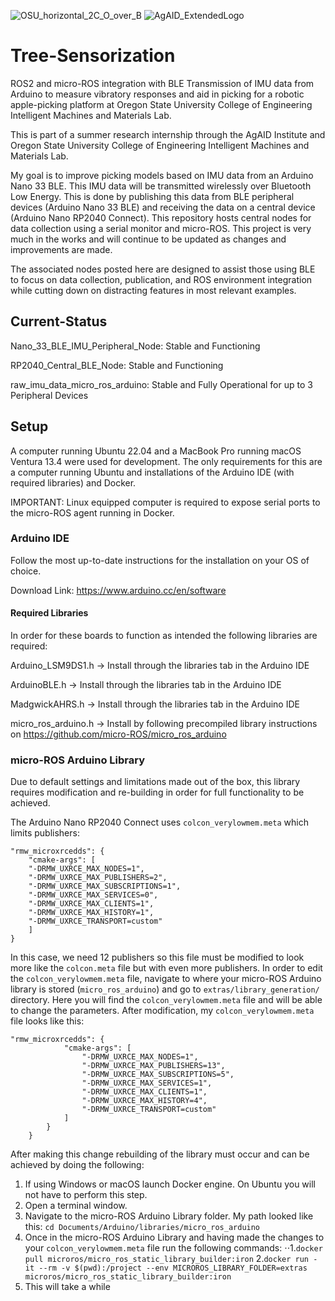 ![OSU_horizontal_2C_O_over_B](https://github.com/markfrosty/Tree-Sensorization/assets/124550575/96075900-d82d-4ea0-b5f4-37118a41f9b5)
![AgAID_ExtendedLogo](https://github.com/markfrosty/Tree-Sensorization/assets/124550575/e2b1272c-e39a-4c16-8cd7-0012b450476d)

# Tree-Sensorization


ROS2 and micro-ROS integration with BLE Transmission of IMU data from Arduino to measure vibratory responses and aid in picking for a robotic apple-picking platform at Oregon State University College of Engineering Intelligent Machines and Materials Lab.

This is part of a summer research internship through the AgAID Institute and Oregon State University College of Engineering Intelligent Machines and Materials Lab.

My goal is to improve picking models based on IMU data from an Arduino Nano 33 BLE. This IMU data will be transmitted wirelessly over Bluetooth Low Energy. This is done by publishing this data from BLE peripheral devices (Arduino Nano 33 BLE) and receiving the data on a central device (Arduino Nano RP2040 Connect). This repository hosts central nodes for data collection using a serial monitor and micro-ROS. This project is very much in the works and will continue to be updated as changes and improvements are made. 

The associated nodes posted here are designed to assist those using BLE to focus on data collection, publication, and ROS environment integration while cutting down on distracting features in most relevant examples.

## Current-Status
Nano_33_BLE_IMU_Peripheral_Node: Stable and Functioning

RP2040_Central_BLE_Node: Stable and Functioning

raw_imu_data_micro_ros_arduino: Stable and Fully Operational for up to 3 Peripheral Devices

## Setup
A computer running Ubuntu 22.04 and a MacBook Pro running macOS Ventura 13.4 were used for development. The only requirements for this are a computer running Ubuntu and installations of the Arduino IDE (with required libraries) and Docker. 

IMPORTANT: Linux equipped computer is required to expose serial ports to the micro-ROS agent running in Docker.

### Arduino IDE
Follow the most up-to-date instructions for the installation on your OS of choice.

Download Link: https://www.arduino.cc/en/software

#### Required Libraries
In order for these boards to function as intended the following libraries are required:

Arduino_LSM9DS1.h -> Install through the libraries tab in the Arduino IDE

ArduinoBLE.h -> Install through the libraries tab in the Arduino IDE

MadgwickAHRS.h -> Install through the libraries tab in the Arduino IDE

micro_ros_arduino.h -> Install by following precompiled library instructions on https://github.com/micro-ROS/micro_ros_arduino

### micro-ROS Arduino Library
Due to default settings and limitations made out of the box, this library requires modification and re-building in order for full functionality to be achieved.

The Arduino Nano RP2040 Connect uses `colcon_verylowmem.meta` which limits publishers:


```
"rmw_microxrcedds": {
    "cmake-args": [
    "-DRMW_UXRCE_MAX_NODES=1",
    "-DRMW_UXRCE_MAX_PUBLISHERS=2",
    "-DRMW_UXRCE_MAX_SUBSCRIPTIONS=1",
    "-DRMW_UXRCE_MAX_SERVICES=0",
    "-DRMW_UXRCE_MAX_CLIENTS=1",
    "-DRMW_UXRCE_MAX_HISTORY=1",
    "-DRMW_UXRCE_TRANSPORT=custom"
    ]
}
```

In this case, we need 12 publishers so this file must be modified to look more like the `colcon.meta` file but with even more publishers. In order to edit the `colcon_verylowmem.meta` file, navigate to where your micro-ROS Arduino library is stored (`micro_ros_arduino`) and go to `extras/library_generation/` directory. Here you will find the `colcon_verylowmem.meta` file and will be able to change the parameters.
After modification, my `colcon_verylowmem.meta` file looks like this:


```
"rmw_microxrcedds": {
            "cmake-args": [
                "-DRMW_UXRCE_MAX_NODES=1",
                "-DRMW_UXRCE_MAX_PUBLISHERS=13",
                "-DRMW_UXRCE_MAX_SUBSCRIPTIONS=5",
                "-DRMW_UXRCE_MAX_SERVICES=1",
                "-DRMW_UXRCE_MAX_CLIENTS=1",
                "-DRMW_UXRCE_MAX_HISTORY=4",
                "-DRMW_UXRCE_TRANSPORT=custom"
            ]
        }
    }
```

After making this change rebuilding of the library must occur and can be achieved by doing the following:

1. If using Windows or macOS launch Docker engine. On Ubuntu you will not have to perform this step.
2. Open a terminal window.
3. Navigate to the micro-ROS Arduino Library folder. My path looked like this: `cd Documents/Arduino/libraries/micro_ros_arduino`
4. Once in the micro-ROS Arduino Library and having made the changes to your `colcon_verylowmem.meta` file run the following commands:
⋅⋅1.`docker pull microros/micro_ros_static_library_builder:iron`
   2.`docker run -it --rm -v $(pwd):/project --env MICROROS_LIBRARY_FOLDER=extras microros/micro_ros_static_library_builder:iron`
5. This will take a while 
